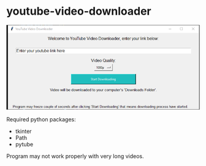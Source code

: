 # youtube-video-downloader

![alt text](https://github.com/emirasal/youtube-video-downloader/blob/main/Capture.PNG?raw=true)

Required python packages:

- tkinter
- Path
- pytube

Program may not work properly with very long videos.
 
